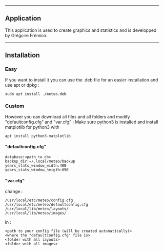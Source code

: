 ***
## Application
This application is used to create graphics and statistics and is developped by Grégoire Frémion.
***
## Installation
### Easy
If you want to install it you can use the .deb file for an easier installation and use apt or dpkg :
```
sudo apt install ./meteo.deb
```
### Custom
However you can download all files and all folders and modify "defaultconfig.cfg" and "var.cfg" :
Make sure python3 is installed and install matplotlib for python3 with 
```
apt install python3-matplotlib
```
#### "defaultconfig.cfg"
```
database:<path to db>
backup_dir:~/.local/meteo/backup
years_stats_window_width:400
years_stats_window_heigth:650
```
#### "var.cfg"
change :
```
/usr/local/etc/meteo/config.cfg
/usr/local/etc/meteo/defaultconfig.cfg
/usr/local/lib/meteo/layouts/
/usr/local/lib/meteo/images/
```
in :
```
<path to your config file (will be created automatically)>
<where the "defaultconfig.cfg" file is>
<folder with all layouts>
<folder with all images>
```
